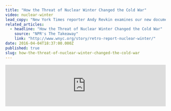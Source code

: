 ```yaml
---
title: "How the Threat of Nuclear Winter Changed the Cold War"
video: nuclear-winter
lead_copy: "New York Times reporter Andy Revkin examines our new documentary on the threat of nuclear winter. "
related_articles:
  - headline: "How the Threat of Nuclear Winter Changed the Cold War"
    source: "NPR's The Takeaway"
    link: "http://www.wnyc.org/story/retro-report-nuclear-winter/"
date: 2016-04-04T18:37:00.000Z
published: true
slug: how-the-threat-of-nuclear-winter-changed-the-cold-war
---
```

<iframe frameborder="0" scrolling="no" height="130" width="100%" src="https://www.wnyc.org/widgets/ondemand_player/takeaway/#file=/audio/json/592446/&amp;share=1"></iframe>

